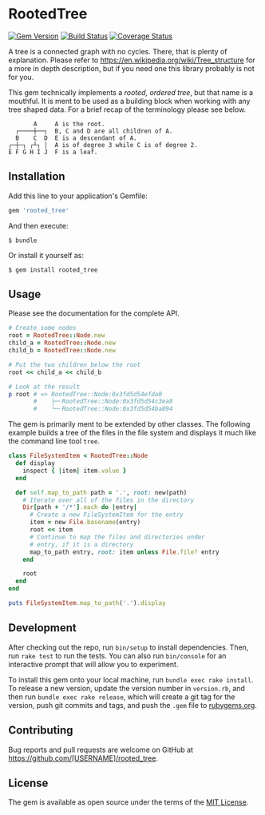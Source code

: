 # RootedTree

[![Gem Version](https://badge.fury.io/rb/richtext.png)](http://badge.fury.io/rb/rooted_tree)
[![Build Status](https://travis-ci.org/seblindberg/ruby-rooted_tree.svg?branch=master)](https://travis-ci.org/seblindberg/ruby-rooted_tree)
[![Coverage Status](https://coveralls.io/repos/github/seblindberg/ruby-rooted_tree/badge.svg?branch=master)](https://coveralls.io/github/seblindberg/ruby-rooted_tree?branch=master)

A tree is a connected graph with no cycles. There, that is plenty of explanation. Please refer to https://en.wikipedia.org/wiki/Tree_structure for a more in depth description, but if you need one this library probably is not for you.

This gem technically implements a _rooted, ordered tree_, but that name is a mouthful. It is ment to be used as a building block when working with any tree shaped data. For a brief recap of the terminology please see below.

           A     A is the root.
      ┌────┼──┐  B, C and D are all children of A.
      B    C  D  E is a descendant of A.
    ┌─┼─┐ ┌┴┐ │  A is of degree 3 while C is of degree 2.
    E F G H I J  F is a leaf.

## Installation

Add this line to your application's Gemfile:

```ruby
gem 'rooted_tree'
```

And then execute:

    $ bundle

Or install it yourself as:

    $ gem install rooted_tree

## Usage

Please see the documentation for the complete API.

```ruby
# Create some nodes
root = RootedTree::Node.new
child_a = RootedTree::Node.new
child_b = RootedTree::Node.new

# Put the two children below the root
root << child_a << child_b

# Look at the result
p root # => RootedTree::Node:0x3fd5d54efda0
       #    ├─╴RootedTree::Node:0x3fd5d54c3ea8
       #    └─╴RootedTree::Node:0x3fd5d54ba894
```

The gem is primarily ment to be extended by other classes. The following example builds a tree of the files in the file system and displays it much like the command line tool `tree`.

```ruby
class FileSystemItem < RootedTree::Node
  def display
    inspect { |item| item.value }
  end

  def self.map_to_path path = '.', root: new(path)
    # Iterate over all of the files in the directory
    Dir[path + '/*'].each do |entry|
      # Create a new FileSystemItem for the entry
      item = new File.basename(entry)
      root << item
      # Continue to map the files and directories under
      # entry, if it is a directory
      map_to_path entry, root: item unless File.file? entry
    end

    root
  end
end

puts FileSystemItem.map_to_path('.').display
```

## Development

After checking out the repo, run `bin/setup` to install dependencies. Then, run `rake test` to run the tests. You can also run `bin/console` for an interactive prompt that will allow you to experiment.

To install this gem onto your local machine, run `bundle exec rake install`. To release a new version, update the version number in `version.rb`, and then run `bundle exec rake release`, which will create a git tag for the version, push git commits and tags, and push the `.gem` file to [rubygems.org](https://rubygems.org).

## Contributing

Bug reports and pull requests are welcome on GitHub at https://github.com/[USERNAME]/rooted_tree.


## License

The gem is available as open source under the terms of the [MIT License](http://opensource.org/licenses/MIT).

